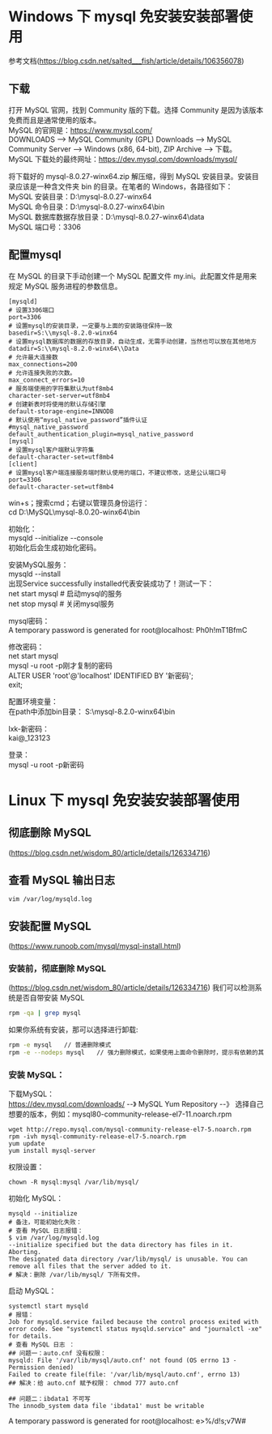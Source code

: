 # Windows 下 mysql 免安装安装部署使用
参考文档(https://blog.csdn.net/salted___fish/article/details/106356078)  

## 下载  
打开 MySQL 官网，找到 Community 版的下载。选择 Community 是因为该版本免费而且是通常使用的版本。  
MySQL 的官网是：https://www.mysql.com/  
DOWNLOADS --> MySQL Community (GPL) Downloads --> MySQL Community Server --> Windows (x86, 64-bit), ZIP Archive --> 下载。  
MySQL 下载处的最终网址：https://dev.mysql.com/downloads/mysql/  

将下载好的 mysql-8.0.27-winx64.zip 解压缩，得到 MySQL 安装目录。安装目录应该是一种含文件夹 bin 的目录。在笔者的 Windows，各路径如下：  
MySQL 安装目录：D:\mysql-8.0.27-winx64  
MySQL 命令目录：D:\mysql-8.0.27-winx64\bin  
MySQL 数据库数据存放目录：D:\mysql-8.0.27-winx64\data  
MySQL 端口号：3306  

## 配置mysql  
在 MySQL 的目录下手动创建一个 MySQL 配置文件 my.ini。此配置文件是用来规定 MySQL 服务进程的参数信息。  
```shell  
[mysqld]
# 设置3306端口
port=3306
# 设置mysql的安装目录，一定要与上面的安装路径保持一致
basedir=S:\\mysql-8.2.0-winx64
# 设置mysql数据库的数据的存放目录，自动生成，无需手动创建，当然也可以放在其他地方
datadir=S:\\mysql-8.2.0-winx64\\Data
# 允许最大连接数
max_connections=200
# 允许连接失败的次数。
max_connect_errors=10
# 服务端使用的字符集默认为utf8mb4
character-set-server=utf8mb4
# 创建新表时将使用的默认存储引擎
default-storage-engine=INNODB
# 默认使用“mysql_native_password”插件认证
#mysql_native_password
default_authentication_plugin=mysql_native_password
[mysql]
# 设置mysql客户端默认字符集
default-character-set=utf8mb4
[client]
# 设置mysql客户端连接服务端时默认使用的端口，不建议修改，这是公认端口号
port=3306
default-character-set=utf8mb4
```

win+s；搜索cmd；右键以管理员身份运行：  
cd D:\MySQL\mysql-8.0.20-winx64\bin  

初始化：  
mysqld --initialize --console  
初始化后会生成初始化密码。  

安装MySQL服务：  
mysqld --install  
出现Service successfully installed代表安装成功了！测试一下：  
	net start mysql  # 启动mysql的服务  
	net stop mysql   # 关闭mysql服务  

mysql密码：  
A temporary password is generated for root@localhost: Ph0h!mT1BfmC  

修改密码：  
net start mysql  
mysql -u root -p刚才复制的密码   
ALTER USER 'root'@'localhost' IDENTIFIED BY '新密码';  
exit;  

配置环境变量：  
在path中添加bin目录： S:\mysql-8.2.0-winx64\bin  

lxk-新密码：  
kai@_123123  

登录：  
mysql -u root -p新密码   






# Linux 下 mysql 免安装安装部署使用

## 彻底删除 MySQL 
(https://blog.csdn.net/wisdom_80/article/details/126334716)  

## 查看 MySQL 输出日志  
```shell
vim /var/log/mysqld.log
```

## 安装配置 MySQL  
(https://www.runoob.com/mysql/mysql-install.html)  

### 安装前，彻底删除 MySQL   
(https://blog.csdn.net/wisdom_80/article/details/126334716) 
我们可以检测系统是否自带安装 MySQL  
```sh
rpm -qa | grep mysql
```
如果你系统有安装，那可以选择进行卸载:  
```sh
rpm -e mysql　　// 普通删除模式
rpm -e --nodeps mysql　　// 强力删除模式，如果使用上面命令删除时，提示有依赖的其它文件，则用该命令可以对其进行强力删除
```

### 安装 MySQL：
下载MySQL：  
https://dev.mysql.com/downloads/ --》 MySQL Yum Repository --》 选择自己想要的版本，例如：mysql80-community-release-el7-11.noarch.rpm  
```shell
wget http://repo.mysql.com/mysql-community-release-el7-5.noarch.rpm
rpm -ivh mysql-community-release-el7-5.noarch.rpm
yum update
yum install mysql-server
```

权限设置：  
```shell
chown -R mysql:mysql /var/lib/mysql/
```

初始化 MySQL：  
```shell
mysqld --initialize  
# 备注，可能初始化失败：
# 查看 MySQL 日志报错：
$ vim /var/log/mysqld.log
--initialize specified but the data directory has files in it. Aborting.
The designated data directory /var/lib/mysql/ is unusable. You can remove all files that the server added to it.
# 解决：删除 /var/lib/mysql/ 下所有文件。
```

启动 MySQL：  
```shell
systemctl start mysqld
# 报错：
Job for mysqld.service failed because the control process exited with error code. See "systemctl status mysqld.service" and "journalctl -xe" for details.
# 查看 MySQL 日志 ：
## 问题一：auto.cnf 没有权限：
mysqld: File '/var/lib/mysql/auto.cnf' not found (OS errno 13 - Permission denied)
Failed to create file(file: '/var/lib/mysql/auto.cnf', errno 13)
## 解决：给 auto.cnf 赋予权限： chmod 777 auto.cnf

## 问题二：ibdata1 不可写  
The innodb_system data file 'ibdata1' must be writable
```




A temporary password is generated for root@localhost: e>%/d!s;v7W#









